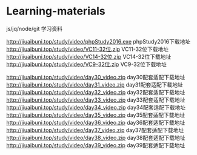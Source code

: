 # Learning-materials
js/jq/node/git   学习资料

http://jiuaibuni.top/study/video/phpStudy2016.exe  phpStudy2016下载地址<br>
http://jiuaibuni.top/study/video/VC11-32位.zip  VC11-32位下载地址<br>
http://jiuaibuni.top/study/video/VC14-32位.zip  VC14-32位下载地址<br>
http://jiuaibuni.top/study/video/VC9-32位.zip  VC9-32位下载地址<br>

http://jiuaibuni.top/study/video/day30_video.zip   day30配套适配下载地址<br>
http://jiuaibuni.top/study/video/day31_video.zip   day31配套适配下载地址<br>
http://jiuaibuni.top/study/video/day32_video.zip   day32配套适配下载地址<br>
http://jiuaibuni.top/study/video/day33_video.zip   day33配套适配下载地址<br>
http://jiuaibuni.top/study/video/day34_video.zip   day34配套适配下载地址<br>
http://jiuaibuni.top/study/video/day35_video.zip   day35配套适配下载地址<br>
http://jiuaibuni.top/study/video/day36_video.zip   day36配套适配下载地址<br>
http://jiuaibuni.top/study/video/day37_video.zip   day37配套适配下载地址<br>
http://jiuaibuni.top/study/video/day38_video.zip   day38配套适配下载地址<br>
http://jiuaibuni.top/study/video/day39_video.zip   day39配套适配下载地址<br>
